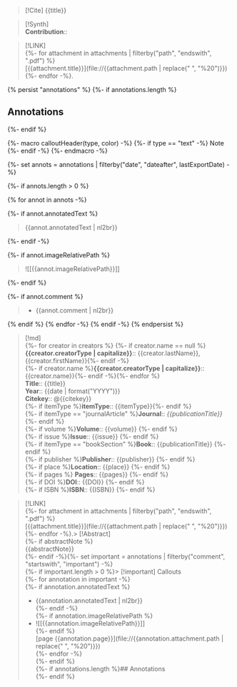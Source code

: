 >[!Cite] 
>{{title}}

>[!Synth]  
>**Contribution**::

> [!LINK]   
> {%- for attachment in attachments | filterby("path", "endswith", ".pdf") %}  
>  [{{attachment.title}}](file://{{attachment.path | replace(" ", "%20")}})  {%- endfor -%}.

{% persist "annotations" %}
{%- if annotations.length %}

## Annotations  

{%- endif %}

{%- macro calloutHeader(type, color) -%}
{%- if type == "text" -%}
Note
{%- endif -%}
{%- endmacro -%}

{%- set annots = annotations | filterby("date", "dateafter", lastExportDate) -%}

{%- if annots.length > 0 %}

{% for annot in annots -%}

{%- if annot.annotatedText %}

> {{annot.annotatedText | nl2br}}

{%- endif -%}

{%- if annot.imageRelativePath %}

> ![[{{annot.imageRelativePath}}]]

{%- endif %}

{%- if annot.comment %}

> - {{annot.comment | nl2br}}

{% endif %}
{% endfor -%}
{% endif -%}
{% endpersist %}

>[!md]  
> {%- for creator in creators %} {%- if creator.name == null %} **{{creator.creatorType | capitalize}}**:: {{creator.lastName}}, {{creator.firstName}}{%- endif -%} <br>
> {%- if creator.name %}**{{creator.creatorType | capitalize}}**:: {{creator.name}}{%- endif -%}{%- endfor %}   
> **Title**:: {{title}}    
> **Year**:: {{date | format("YYYY")}}     
> **Citekey**:: @{{citekey}}    
> {%- if itemType %}**itemType**:: {{itemType}}{%- endif %}    
> {%- if itemType == "journalArticle" %}**Journal**:: *{{publicationTitle}}* {%- endif %}    
> {%- if volume %}**Volume**:: {{volume}} {%- endif %}    
> {%- if issue %}**Issue**:: {{issue}} {%- endif %}     
> {%- if itemType == "bookSection" %}**Book**:: {{publicationTitle}} {%- endif %}    
> {%- if publisher %}**Publisher**:: {{publisher}} {%- endif %}    
> {%- if place %}**Location**:: {{place}} {%- endif %}     
> {%- if pages %} **Pages**:: {{pages}} {%- endif %}    
> {%- if DOI %}**DOI**:: {{DOI}} {%- endif %}    
> {%- if ISBN %}**ISBN**:: {{ISBN}} {%- endif %}

> [!LINK]   
> {%- for attachment in attachments | filterby("path", "endswith", ".pdf") %}  
>  [{{attachment.title}}](file://{{attachment.path | replace(" ", "%20")}})  {%- endfor -%}.> [!Abstract]  
> {%- if abstractNote %}  
> {{abstractNote}}  
> {%- endif -%}{%- set important = annotations | filterby("comment", "startswith", "important") -%}  
{%- if important.length > 0 %}> [!important] Callouts  
{%- for annotation in important -%}  
{%- if annotation.annotatedText %}  
> - {{annotation.annotatedText | nl2br}}  
{%- endif -%}  
{%- if annotation.imageRelativePath %}  
> - ![[{{annotation.imageRelativePath}}]]  
{%- endif %}  
> [page {{annotation.page}}](file://{{annotation.attachment.path | replace(" ", "%20")}})  
{%- endfor -%}  
{%- endif %}  
{%- if annotations.length %}## Annotations  
{%- endif %}
